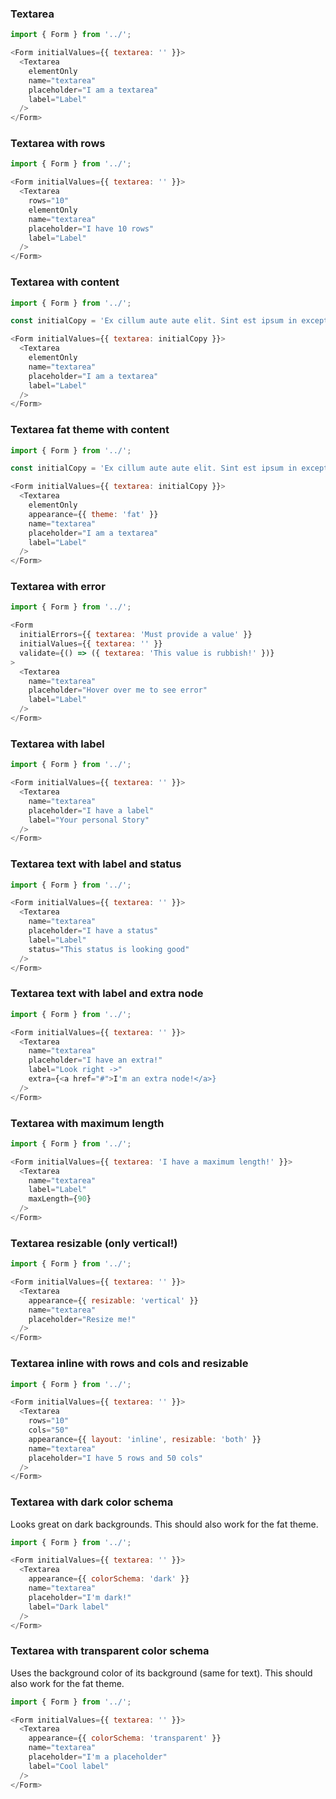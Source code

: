 ### Textarea

```js
import { Form } from '../';

<Form initialValues={{ textarea: '' }}>
  <Textarea
    elementOnly
    name="textarea"
    placeholder="I am a textarea"
    label="Label"
  />
</Form>
```

### Textarea with rows

```js
import { Form } from '../';

<Form initialValues={{ textarea: '' }}>
  <Textarea
    rows="10"
    elementOnly
    name="textarea"
    placeholder="I have 10 rows"
    label="Label"
  />
</Form>
```

### Textarea with content

```js
import { Form } from '../';

const initialCopy = 'Ex cillum aute aute elit. Sint est ipsum in excepteur dolor. Non veniam sint do nulla exercitation amet aliquip ex officia. Exercitation minim non ad anim velit minim nisi eiusmod laboris do sit cupidatat sit. Officia do esse culpa amet aliqua aute enim fugiat deserunt dolor cupidatat esse nulla cillum. Est est voluptate Lorem aute laboris anim.';

<Form initialValues={{ textarea: initialCopy }}>
  <Textarea
    elementOnly
    name="textarea"
    placeholder="I am a textarea"
    label="Label"
  />
</Form>
```


### Textarea fat theme with content

```js
import { Form } from '../';

const initialCopy = 'Ex cillum aute aute elit. Sint est ipsum in excepteur dolor. Non veniam sint do nulla exercitation amet aliquip ex officia. Exercitation minim non ad anim velit minim nisi eiusmod laboris do sit cupidatat sit. Officia do esse culpa amet aliqua aute enim fugiat deserunt dolor cupidatat esse nulla cillum. Est est voluptate Lorem aute laboris anim.';

<Form initialValues={{ textarea: initialCopy }}>
  <Textarea
    elementOnly
    appearance={{ theme: 'fat' }}
    name="textarea"
    placeholder="I am a textarea"
    label="Label"
  />
</Form>
```

### Textarea with error

```js
import { Form } from '../';

<Form
  initialErrors={{ textarea: 'Must provide a value' }}
  initialValues={{ textarea: '' }}
  validate={() => ({ textarea: 'This value is rubbish!' })}
>
  <Textarea
    name="textarea"
    placeholder="Hover over me to see error"
    label="Label"
  />
</Form>
```

### Textarea with label

```js
import { Form } from '../';

<Form initialValues={{ textarea: '' }}>
  <Textarea
    name="textarea"
    placeholder="I have a label"
    label="Your personal Story"
  />
</Form>
```

### Textarea text with label and status

```js
import { Form } from '../';

<Form initialValues={{ textarea: '' }}>
  <Textarea
    name="textarea"
    placeholder="I have a status"
    label="Label"
    status="This status is looking good"
  />
</Form>
```

### Textarea text with label and extra node

```js
import { Form } from '../';

<Form initialValues={{ textarea: '' }}>
  <Textarea
    name="textarea"
    placeholder="I have an extra!"
    label="Look right ->"
    extra={<a href="#">I'm an extra node!</a>}
  />
</Form>
```

### Textarea with maximum length

```js
import { Form } from '../';

<Form initialValues={{ textarea: 'I have a maximum length!' }}>
  <Textarea
    name="textarea"
    label="Label"
    maxLength={90}
  />
</Form>
```

### Textarea resizable (only vertical!)

```js
import { Form } from '../';

<Form initialValues={{ textarea: '' }}>
  <Textarea
    appearance={{ resizable: 'vertical' }}
    name="textarea"
    placeholder="Resize me!"
  />
</Form>
```


### Textarea inline with rows and cols and resizable

```js
import { Form } from '../';

<Form initialValues={{ textarea: '' }}>
  <Textarea
    rows="10"
    cols="50"
    appearance={{ layout: 'inline', resizable: 'both' }}
    name="textarea"
    placeholder="I have 5 rows and 50 cols"
  />
</Form>
```


### Textarea with dark color schema

Looks great on dark backgrounds. This should also work for the fat theme.

```js
import { Form } from '../';

<Form initialValues={{ textarea: '' }}>
  <Textarea
    appearance={{ colorSchema: 'dark' }}
    name="textarea"
    placeholder="I'm dark!"
    label="Dark label"
  />
</Form>
```

### Textarea with transparent color schema

Uses the background color of its background (same for text). This should also work for the fat theme.

```js
import { Form } from '../';

<Form initialValues={{ textarea: '' }}>
  <Textarea
    appearance={{ colorSchema: 'transparent' }}
    name="textarea"
    placeholder="I'm a placeholder"
    label="Cool label"
  />
</Form>
```

